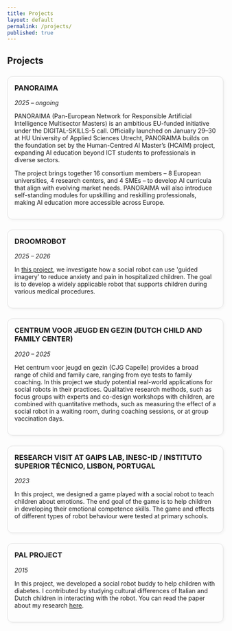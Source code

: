 ```yaml
---
title: Projects
layout: default
permalink: /projects/
published: true
---
```


<h2>Projects</h2>

<div style="display: flex; flex-wrap: wrap; gap: 1.5rem; justify-content: start; margin-top: 1.5rem;">

<!-- PANORAIMA -->
<div style="flex: 1 1 300px; border: 1px solid #e0e0e0; border-radius: 12px; padding: 1rem; box-shadow: 2px 2px 6px rgba(0,0,0,0.05); transition: 0.3s;">
  <h3 style="margin-top: 0;">PANORAIMA</h3>
  <p><em>2025 – ongoing</em></p>
  <p>PANORAIMA (Pan-European Network for Responsible Artificial Intelligence Multisector Masters) is an ambitious EU-funded initiative under the DIGITAL-SKILLS-5 call. Officially launched on January 29–30 at HU University of Applied Sciences Utrecht, PANORAIMA builds on the foundation set by the Human-Centred AI Master’s (HCAIM) project, expanding AI education beyond ICT students to professionals in diverse sectors.</p>
  <p>The project brings together 16 consortium members – 8 European universities, 4 research centers, and 4 SMEs – to develop AI curricula that align with evolving market needs. PANORAIMA will also introduce self-standing modules for upskilling and reskilling professionals, making AI education more accessible across Europe.</p>
</div>

<!-- DROOMROBOT -->
<div style="flex: 1 1 300px; border: 1px solid #e0e0e0; border-radius: 12px; padding: 1rem; box-shadow: 2px 2px 6px rgba(0,0,0,0.05); transition: 0.3s;">
  <h3 style="margin-top: 0;">DROOMROBOT</h3>
  <p><em>2025 – 2026</em></p>
  <p>In <a href="https://www.hu.nl/onderzoek/projecten/droomrobot">this project</a>, we investigate how a social robot can use 'guided imagery' to reduce anxiety and pain in hospitalized children. The goal is to develop a widely applicable robot that supports children during various medical procedures.</p>
</div>

<!-- CJG -->
<div style="flex: 1 1 300px; border: 1px solid #e0e0e0; border-radius: 12px; padding: 1rem; box-shadow: 2px 2px 6px rgba(0,0,0,0.05); transition: 0.3s;">
  <h3 style="margin-top: 0;">CENTRUM VOOR JEUGD EN GEZIN (DUTCH CHILD AND FAMILY CENTER)</h3>
  <p><em>2020 – 2025</em></p>
  <p>Het centrum voor jeugd en gezin (CJG Capelle) provides a broad range of child and family care, ranging from eye tests to family coaching. In this project we study potential real-world applications for social robots in their practices. Qualitative research methods, such as focus groups with experts and co-design workshops with children, are combined with quantitative methods, such as measuring the effect of a social robot in a waiting room, during coaching sessions, or at group vaccination days.</p>
</div>

<!-- GAIPS -->
<div style="flex: 1 1 300px; border: 1px solid #e0e0e0; border-radius: 12px; padding: 1rem; box-shadow: 2px 2px 6px rgba(0,0,0,0.05); transition: 0.3s;">
  <h3 style="margin-top: 0;">RESEARCH VISIT AT GAIPS LAB, INESC-ID / INSTITUTO SUPERIOR TÉCNICO, LISBON, PORTUGAL</h3>
  <p><em>2023</em></p>
  <p>In this project, we designed a game played with a social robot to teach children about emotions. The end goal of the game is to help children in developing their emotional competence skills. The game and effects of different types of robot behaviour were tested at primary schools.</p>
</div>

<!-- PAL -->
<div style="flex: 1 1 300px; border: 1px solid #e0e0e0; border-radius: 12px; padding: 1rem; box-shadow: 2px 2px 6px rgba(0,0,0,0.05); transition: 0.3s;">
  <h3 style="margin-top: 0;">PAL PROJECT</h3>
  <p><em>2015</em></p>
  <p>In this project, we developed a social robot buddy to help children with diabetes. I contributed by studying cultural differences of Italian and Dutch children in interacting with the robot. You can read the paper about my research <a href="https://ieeexplore.ieee.org/abstract/document/7451818">here</a>.</p>
</div>

</div>
